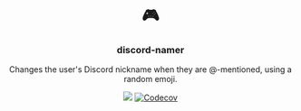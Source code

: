 <h1 align="center">🎮</h1>
<h3 align="center">discord-namer</h3>
<p align="center">Changes the user's Discord nickname when they are @-mentioned, using a random emoji.<p>
<p align="center"><a href="https://action-badges.now.sh"><img src="https://action-badges.now.sh/JasonEtco/discord-namer" /></a> <a href="https://codecov.io/gh/JasonEtco/action-badges/"><img src="https://badgen.now.sh/codecov/c/github/JasonEtco/action-badges" alt="Codecov"></a></p>